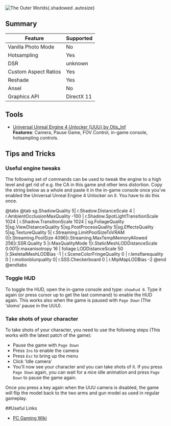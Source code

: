 ![The Outer Worlds](Images\theouterworlds_header.png "Shot by Otis_Inf"){.shadowed .autosize}

## Summary

Feature | Supported
--|--
Vanilla Photo Mode | No
Hotsampling | Yes
DSR | unknown
Custom Aspect Ratios | Yes
Reshade | Yes 
Ansel | No
Graphics API | DirectX 11
 
## Tools

* [Universal Unreal Engine 4 Unlocker (UUU) by Otis_Inf](../GeneralGuides/universal_ue4_consoleunlocker.htm)  
**Features**: Camera, Pause Game, FOV Control, in-game console, hotsampling controls.

## Tips and Tricks

### Useful engine tweaks

The following set of commands can be used to tweak the engine to a high level and get rid of e.g. the CA in this game and other lens distortion. Copy the
string below as a whole and paste it in the in-game console once you've enabled the Universal Unreal Engine 4 Unlocker on it. You have to do this once.

@tabs
@tab
sg.ShadowQuality 5| r.Shadow.DistanceScale 4 | r.AmbientOcclusionMaxQuality -100 | r.Shadow.SpotLightTransitionScale 1024 | r.Shadow.TransitionScale 1024 | sg.FoliageQuality 5|sg.ViewDistanceQuality 5|sg.PostProcessQuality 5|sg.EffectsQuality 5|sg.TextureQuality 5| r.Streaming.LimitPoolSizeToVRAM 0|r.Streaming.PoolSize 4096|r.Streaming.MaxTempMemoryAllowed 256|r.SSR.Quality 5 |r.MaxQualityMode 1|r.StaticMeshLODDistanceScale 0.001|r.maxanisotropy 16 | foliage.LODDistanceScale 50 |r.SkeletalMeshLODBias -1 | r.SceneColorFringeQuality 0 | r.lensflarequality 0 | r.motionblurquality 0| r.SSS.Checkerboard 0 | r.MipMapLODBias -2
@end
@endtabs

### Toggle HUD

To toggle the HUD, open the in-game console and type: `showhud 0`. Type it again (or press cursor up to get the last command) to enable the HUD again. 
This works also when the game is paused with `Page Down` (The 'slomo' pause in the UUU). 

### Take shots of your character

To take shots of your character, you need to use the following steps (This works with the latest patch of the game):

- Pause the game with `Page Down`
- Press `Ins` to enable the camera
- Press `Esc` to bring up the menu
- Click 'Idle camera'
- You'll now see your character and you can take shots of it. If you press `Page Down` again, you can wait for a nice idle animation and
press `Page Down` to pause the game again. 

Once you press a key again when the UUU camera is disabled, the game will flip the model back to the two arms and gun model as used in regular gameplay. 


##Useful Links

* [PC Gaming Wiki](https://www.pcgamingwiki.com/wiki/The_Outer_Worlds)
